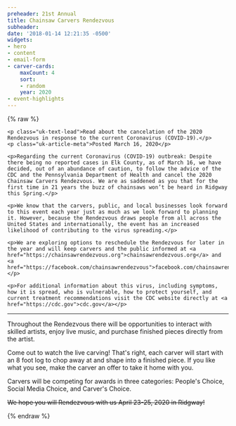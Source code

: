 ```yaml
---
preheader: 21st Annual
title: Chainsaw Carvers Rendezvous
subheader: 
date: '2018-01-14 12:21:35 -0500'
widgets:
- hero
- content
- email-form
- carver-cards:
    maxCount: 4
    sort:
    - random
    year: 2020
- event-highlights
---
```


{% raw %}

<article class="uk-article">
 
    <p class="uk-text-lead">Read about the cancelation of the 2020 Rendezvous in response to the current Coronavirus (COVID-19).</p>
    <p class="uk-article-meta">Posted March 16, 2020</p>

    <p>Regarding the current Coronavirus (COVID-19) outbreak: Despite there being no reported cases in Elk County, as of March 16, we have decided, out of an abundance of caution, to follow the advice of the CDC and the Pennsylvania Department of Health and cancel the 2020 Chainsaw Carvers Rendezvous. We are as saddened as you that for the first time in 21 years the buzz of chainsaws won’t be heard in Ridgway this Spring.</p>

    <p>We know that the carvers, public, and local businesses look forward to this event each year just as much as we look forward to planning it. However, because the Rendezvous draws people from all across the United States and internationally, the event has an increased likelihood of contributing to the virus spreading.</p>

    <p>We are exploring options to reschedule the Rendezvous for later in the year and will keep carvers and the public informed at <a href="https://chainsawrendezvous.org">chainsawrendezvous.org</a> and <a href="https://facebook.com/chainsawrendezvous">facebook.com/chainsawrendezvous</a></p>
 
    <p>For additional information about this virus, including symptoms, how it is spread, who is vulnerable, how to protect yourself, and current treatment recommendations visit the CDC website directly at <a href="https://cdc.gov">cdc.gov</a></p>
</p>

</article>

<hr />


<p>Throughout the Rendezvous there will be opportunities to interact with skilled artists, enjoy live music, and purchase finished pieces directly from the artist.</p>
<p><span class="uk-text-bold uk-text-large">Come out to watch the live carving!</span> That's right, each carver will start with an 8 foot log to chop away at and shape into a finished piece. If you like what you see, make the carver an offer to take it home with you.</p>
<p>Carvers will be competing for awards in three categories: People's Choice, Social Media Choice, and Carver's Choice.</p>
<p><s>We hope you will Rendezvous with us <span class="uk-text-bold uk-text-uppercase uk-text-large">April 23-25, 2020</span> in Ridgway!</s></p>
{% endraw %}